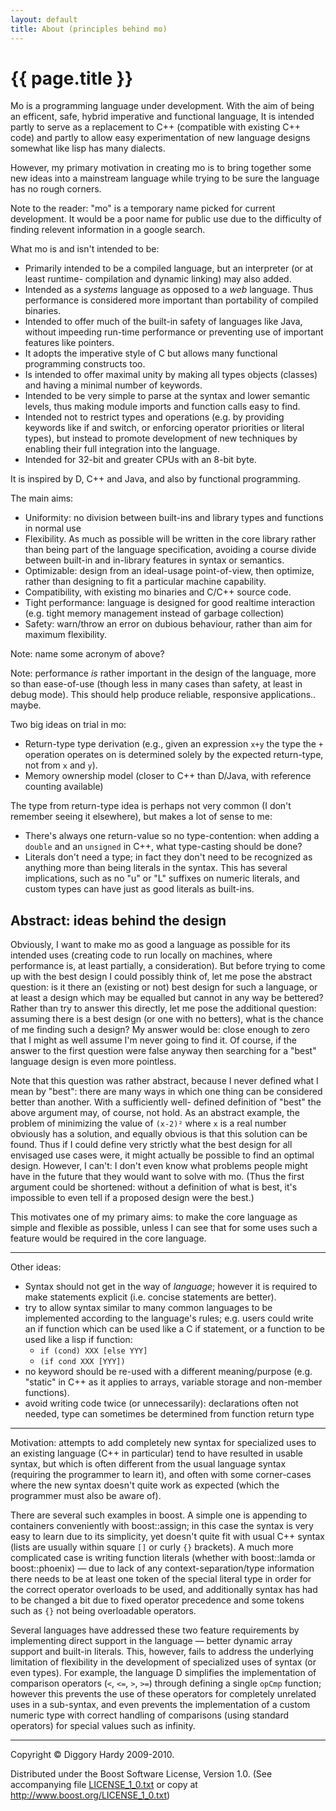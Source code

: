 ```yaml
---
layout: default
title: About (principles behind mo)
---
```

{{ page.title }}
================

Mo is a programming language under development. With the aim of being an efficent, safe, hybrid
imperative and functional language, It is intended partly to serve as a replacement to C++
(compatible with existing C++ code) and partly to allow easy experimentation of new language designs
somewhat like lisp has many dialects.

However, my primary motivation in creating mo is to bring together some new ideas into a mainstream
language while trying to be sure the language has no rough corners.

Note to the reader: "mo" is a temporary name picked for current development.
It would be a poor name for public use due to the difficulty of finding relevent information in a
google search.

What mo is and isn't intended to be:

*   Primarily intended to be a compiled language, but an interpreter (or at least runtime-
    compilation and dynamic linking) may also added.
*   Intended as a _systems_ language as opposed to a _web_ language. Thus performance is
    considered more important than portability of compiled binaries.
*   Intended to offer much of the built-in safety of languages like Java, without impeeding
    run-time performance or preventing use of important features like pointers.
*   It adopts the imperative style of C but allows many functional programming constructs too.
*   Is intended to offer maximal unity by making all types objects (classes) and having a
    minimal number of keywords.
*   Intended to be very simple to parse at the syntax and lower semantic levels, thus making module
    imports and function calls easy to find.
*   Intended not to restrict types and operations (e.g. by providing keywords like if and switch,
    or enforcing operator priorities or literal types), but instead to promote development of new
    techniques by enabling their full integration into the language.
*   Intended for 32-bit and greater CPUs with an 8-bit byte.

It is inspired by D, C++ and Java, and also by functional programming.

The main aims:

*   Uniformity: no division between built-ins and library types and functions in normal use
*   Flexibility. As much as possible will be written in the core library rather than being part of
    the language specification, avoiding a course divide between built-in and in-library features
    in syntax or semantics.
*   Optimizable: design from an ideal-usage point-of-view, then optimize, rather than designing to
    fit a particular machine capability.
*   Compatibility, with existing mo binaries and C/C++ source code.
*   Tight performance: language is designed for good realtime interaction (e.g. tight memory
    management instead of garbage collection)
*   Safety: warn/throw an error on dubious behaviour, rather than aim for maximum flexibility.

Note: name some acronym of above?

Note: performance _is_ rather important in the design of the language, more so than ease-of-use
(though less in many cases than safety, at least in debug mode). This should help produce reliable,
responsive applications.. maybe.

Two big ideas on trial in mo:

*   Return-type type derivation (e.g., given an expression `x+y` the type the `+` operation operates
    on is determined solely by the expected return-type, not from `x` and `y`).
*   Memory ownership model (closer to C++ than D/Java, with reference counting available)

The type from return-type idea is perhaps not very common (I don't remember seeing it elsewhere),
but makes a lot of sense to me:

*   There's always one return-value so no type-contention: when adding a `double` and an `unsigned`
    in C++, what type-casting should be done?
*   Literals don't need a type; in fact they don't need to be recognized as anything more than
    being literals in the syntax. This has several implications, such as no "u" or "L" suffixes on
    numeric literals, and custom types can have just as good literals as built-ins.


Abstract: ideas behind the design
-----------------------------------------------------

Obviously, I want to make mo as good a language as possible for its intended uses (creating code to
run locally on machines, where performance is, at least partially, a consideration). But before
trying to come up with the best design I could possibly think of, let me pose the abstract question:
is it there an (existing or not) best design for such a language, or at least a design which may be
equalled but cannot in any way be bettered? Rather than try to answer this directly, let me pose the
additional question: assuming there is a best design (or one with no betters), what is the chance of
me finding such a design? My answer would be: close enough to zero that I might as well assume I'm
never going to find it. Of course, if the answer to the first question were false anyway then
searching for a "best" language design is even more pointless.

Note that this question was rather abstract, because I never defined what I mean by "best": there
are many ways in which one thing can be considered better than another. With a sufficiently well-
defined definition of "best" the above argument may, of course, not hold. As an abstract example,
the problem of minimizing the value of `(x-2)²` where `x` is a real number obviously has a solution,
and equally obvious is that this solution can be found. Thus if I could define very strictly what
the best design for all envisaged use cases were, it might actually be possible to find an optimal
design. However, I can't: I don't even know what problems people might have in the future that they
would want to solve with mo. (Thus the first argument could be shortened: without a definition of
what is best, it's impossible to even tell if a proposed design were the best.)

This motivates one of my primary aims: to make the core language as simple and flexible as possible,
unless I can see that for some uses such a feature would be required in the core language.

----

Other ideas:

*   Syntax should not get in the way of _language_; however it is required to make statements explicit (i.e. concise statements are better).
*   try to allow syntax similar to many common languages to be implemented according to the language's rules; e.g. users could write an if function which can be used like a C if statement, or a function to be used like a lisp if function:
    *   `if (cond) XXX [else YYY]`
    *   `(if cond XXX [YYY])`
*   no keyword should be re-used with a different meaning/purpose (e.g. "static" in C++ as it applies to arrays, variable storage and non-member functions).
*   avoid writing code twice (or unnecessarily): declarations often not needed, type can sometimes be determined from function return type

----

Motivation: attempts to add completely new syntax for specialized uses to an existing language (C++
in particular) tend to have resulted in usable syntax, but which is often different from the usual
language syntax (requiring the programmer to learn it), and often with some corner-cases where the
new syntax doesn't quite work as expected (which the programmer must also be aware of).

There are several such examples in boost. A simple one is appending to containers conveniently with
boost::assign; in this case the syntax is very easy to learn due to its simplicity, yet doesn't
quite fit with usual C++ syntax (lists are usually within square `[]` or curly `{}` brackets). A
much more complicated case is writing function literals (whether with boost::lamda or
boost::phoenix) — due to lack of any context-separation/type information there needs to be at least
one token of the special literal type in order for the correct operator overloads to be used, and
additionally syntax has had to be changed a bit due to fixed operator precedence and some tokens
such as  `{}` not being overloadable operators.

Several languages have addressed these two feature requirements by implementing direct support in
the language — better dynamic array support and built-in literals. This, however, fails to address
the underlying limitation of flexibility in the development of specialized uses of syntax (or even
types). For example, the language D simplifies the implementation of comparison operators (`<`,
`<=`, `>`, `>=`) through defining a single `opCmp` function; however this prevents the use of these
operators for completely unrelated uses in a sub-syntax, and even prevents the implementation of a
custom numeric type with correct handling of comparisons (using standard operators) for special
values such as infinity.

---

Copyright © Diggory Hardy 2009-2010.

Distributed under the Boost Software License, Version 1.0.
(See accompanying file [LICENSE_1_0.txt]({{site.root}}/LICENSE_1_0.txt) or copy at <http://www.boost.org/LICENSE_1_0.txt>)